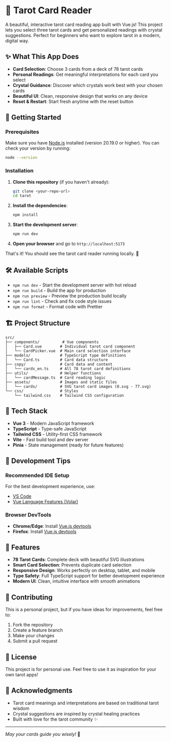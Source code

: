 # 🔮 Tarot Card Reader

A beautiful, interactive tarot card reading app built with Vue.js! This project lets you select three tarot cards and get personalized readings with crystal suggestions. Perfect for beginners who want to explore tarot in a modern, digital way.

## ✨ What This App Does

- **Card Selection**: Choose 3 cards from a deck of 78 tarot cards
- **Personal Readings**: Get meaningful interpretations for each card you select
- **Crystal Guidance**: Discover which crystals work best with your chosen cards
- **Beautiful UI**: Clean, responsive design that works on any device
- **Reset & Restart**: Start fresh anytime with the reset button

## 🚀 Getting Started

### Prerequisites

Make sure you have [Node.js](https://nodejs.org/) installed (version 20.19.0 or higher). You can check your version by running:

```bash
node --version
```

### Installation

1. **Clone this repository** (if you haven't already):

   ```bash
   git clone <your-repo-url>
   cd tarot
   ```

2. **Install the dependencies**:

   ```bash
   npm install
   ```

3. **Start the development server**:

   ```bash
   npm run dev
   ```

4. **Open your browser** and go to `http://localhost:5173`

That's it! You should see the tarot card reader running locally. 🎉

## 🛠️ Available Scripts

- `npm run dev` - Start the development server with hot reload
- `npm run build` - Build the app for production
- `npm run preview` - Preview the production build locally
- `npm run lint` - Check and fix code style issues
- `npm run format` - Format code with Prettier

## 🏗️ Project Structure

```
src/
├── components/          # Vue components
│   ├── Card.vue        # Individual tarot card component
│   └── CardPicker.vue  # Main card selection interface
├── models/             # TypeScript type definitions
│   └── Card.ts         # Card data structure
├── copy/               # Card data and content
│   └── cards_en.ts     # All 78 tarot card definitions
├── utils/              # Helper functions
│   └── cardMessage.ts  # Card reading logic
├── assets/             # Images and static files
│   └── cards/          # SVG tarot card images (0.svg - 77.svg)
└── css/                # Styles
    └── tailwind.css    # Tailwind CSS configuration
```

## 🎨 Tech Stack

- **Vue 3** - Modern JavaScript framework
- **TypeScript** - Type-safe JavaScript
- **Tailwind CSS** - Utility-first CSS framework
- **Vite** - Fast build tool and dev server
- **Pinia** - State management (ready for future features)

## 🔧 Development Tips

### Recommended IDE Setup

For the best development experience, use:

- [VS Code](https://code.visualstudio.com/)
- [Vue Language Features (Volar)](https://marketplace.visualstudio.com/items?itemName=Vue.volar)

### Browser DevTools

- **Chrome/Edge**: Install [Vue.js devtools](https://chromewebstore.google.com/detail/vuejs-devtools/nhdogjmejiglipccpnnnanhbledajbpd)
- **Firefox**: Install [Vue.js devtools](https://addons.mozilla.org/en-US/firefox/addon/vue-js-devtools/)

## 🌟 Features

- **78 Tarot Cards**: Complete deck with beautiful SVG illustrations
- **Smart Card Selection**: Prevents duplicate card selection
- **Responsive Design**: Works perfectly on desktop, tablet, and mobile
- **Type Safety**: Full TypeScript support for better development experience
- **Modern UI**: Clean, intuitive interface with smooth animations

## 🤝 Contributing

This is a personal project, but if you have ideas for improvements, feel free to:

1. Fork the repository
2. Create a feature branch
3. Make your changes
4. Submit a pull request

## 📝 License

This project is for personal use. Feel free to use it as inspiration for your own tarot apps!

## 🙏 Acknowledgments

- Tarot card meanings and interpretations are based on traditional tarot wisdom
- Crystal suggestions are inspired by crystal healing practices
- Built with love for the tarot community ✨

---

_May your cards guide you wisely!_ 🔮
